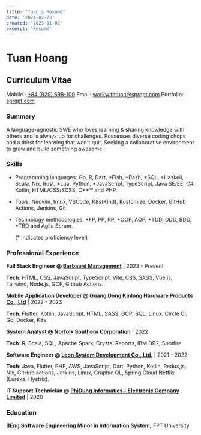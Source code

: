 ```yaml
---
title: "Tuan's Resumé"
date: '2024-02-23'
created: '2023-11-02'
excerpt: 'Resumé'
---
```


# Tuan Hoang

## Curriculum Vitae

Mobile : [+84 (929) 698-100](tel:+84929698100)
Email: [workwithtuan@sprqpt.com](mailto:workwithtuan@sprqpt.com)
Portfolio: [sprqpt.com](https://sprqpt.com)

### Summary

A language-agnostic SWE who loves learning & sharing knowledge with
others and is always up for challenges. Possesses diverse coding chops
and a thirst for learning that won't quit. Seeking a collaborative
environment to grow and build something awesome.

### Skills

- Programming languages: Go, R, Dart, \*Fish, \*Bash, \*SQL, \*Haskell,
  Scala, Nix, Rust, \*Lua, Python, \*JavaScript, TypeScript, Java SE/EE,
  C#, Kotlin, HTML/CSS/SCSS, C++¹⁰ and PHP.

- Tools: Neovim, tmux, VSCode, K8s(Kind), Kustomize, Docker,
  GitHub Actions, Jenkins, Git

- Technology methodologies: \*FP, PP, RP, \*OOP, AOP, \*TDD, DDD, BDD,
  \*TBD and Agile Scrum.

  (\* indicates proficiency level)

### Professional Experience

**Full Stack Engineer @ [Barbaard Management](https://barbaard.com)** |
2023 - Present

**Tech**: HTML, CSS, JavaScript, TypeScript, Vite, CSS, SASS, Vue.js,
Tailwind, Node.js, GCP, Github Actions.

**Mobile Application Developer @
[Guang Dong Kinlong Hardware Products Co., Ltd](https://en.kinlong.com)**
| 2022 - 2023

**Tech**: Flutter, Kotlin, JavaScript, HTML, SASS, GCP, SQL, Linux,
Circle CI, Go, Docker, K8s.

**System Analyst @
[Norfolk Southern Corporation](https://www.norfolksouthern.com)** | 2022

**Tech**: R, Scala, SQL, Apache Spark, Crystal Reports, IBM DB2, Spotfire.

**Software Engineer @
[Leon System Development Co., Ltd.](https://leon-system.com)** | 2021 -
2022

**Tech**: Java, Flutter, PHP, AWS, JavaScript, Dart, Python, Kotlin,
Redux,js, Nix, GitHub actions, Jetkins, Linux, Graphic QL, Spring Cloud
Netflix (Eureka, Hystrix).

**IT Support Technician @
[PhiDung Informatics - Electronic Company Limited](http://www.pdc.vn)**
| 2020

### Education

**BEng Software Engineering Minor in Information System,** FPT University

